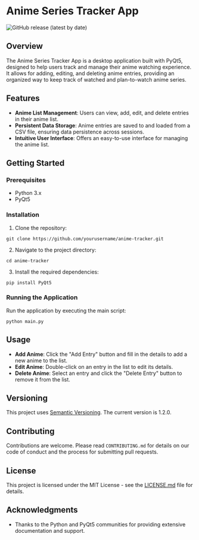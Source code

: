 # Anime Series Tracker App
![GitHub release (latest by date)](https://img.shields.io/github/v/release/ChewingOnCode/anime-tracker)
## Overview
The Anime Series Tracker App is a desktop application built with PyQt5, designed to help users track and manage their anime watching experience. It allows for adding, editing, and deleting anime entries, providing an organized way to keep track of watched and plan-to-watch anime series.

## Features
- **Anime List Management**: Users can view, add, edit, and delete entries in their anime list.
- **Persistent Data Storage**: Anime entries are saved to and loaded from a CSV file, ensuring data persistence across sessions.
- **Intuitive User Interface**: Offers an easy-to-use interface for managing the anime list.

## Getting Started

### Prerequisites
- Python 3.x
- PyQt5

### Installation
1. Clone the repository:
```
git clone https://github.com/yourusername/anime-tracker.git
```
2. Navigate to the project directory:
```
cd anime-tracker
```
3. Install the required dependencies:
```
pip install PyQt5
```
### Running the Application
Run the application by executing the main script:
```
python main.py
```
## Usage
- **Add Anime**: Click the "Add Entry" button and fill in the details to add a new anime to the list.
- **Edit Anime**: Double-click on an entry in the list to edit its details.
- **Delete Anime**: Select an entry and click the "Delete Entry" button to remove it from the list.

## Versioning
This project uses [Semantic Versioning](http://semver.org/). The current version is 1.2.0.

## Contributing
Contributions are welcome. Please read `CONTRIBUTING.md` for details on our code of conduct and the process for submitting pull requests.

## License
This project is licensed under the MIT License - see the [LICENSE.md](LICENSE.md) file for details.

## Acknowledgments
- Thanks to the Python and PyQt5 communities for providing extensive documentation and support.
